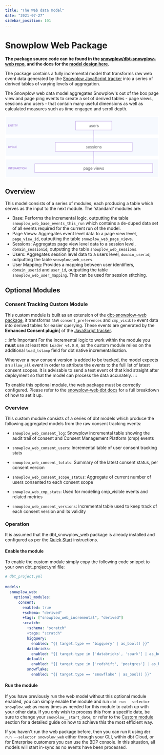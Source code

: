 ```yaml
---
title: "The Web data model"
date: "2021-07-27"
sidebar_position: 101
---
```


# Snowplow Web Package

**The package source code can be found in the [snowplow/dbt-snowplow-web repo](https://github.com/snowplow/dbt-snowplow-web), and the docs for the [model design here](https://snowplow.github.io/dbt-snowplow-web/#!/overview/snowplow_web).**

The package contains a fully incremental model that transforms raw web event data generated by the [Snowplow JavaScript tracker](https://docs.snowplowanalytics.com/docs/collecting-data/collecting-from-own-applications/javascript-trackers/) into a series of derived tables of varying levels of aggregation.

The Snowplow web data model aggregates Snowplow's out of the box page view and page ping events to create a set of derived tables - page views, sessions and users - that contain many useful dimensions as well as calculated measures such as time engaged and scroll depth.

![](images/image-3.png)

## Overview

This model consists of a series of modules, each producing a table which serves as the input to the next module. The 'standard' modules are:

- Base: Performs the incremental logic, outputting the table `snowplow_web_base_events_this_run` which contains a de-duped data set of all events required for the current run of the model.
- Page Views: Aggregates event level data to a page view level, `page_view_id`, outputting the table `snowplow_web_page_views`.
- Sessions: Aggregates page view level data to a session level, `domain_sessionid`, outputting the table `snowplow_web_sessions`.
- Users: Aggregates session level data to a users level, `domain_userid`, outputting the table `snowplow_web_users`.
- User Mapping: Provides a mapping between user identifiers, `domain_userid` and `user_id`, outputting the table `snowplow_web_user_mapping`. This can be used for session stitching.

## Optional Modules

### Consent Tracking Custom Module

This custom module is built as an extension of the [dbt-snowplow-web package](/docs/modeling-your-data/modeling-your-data-with-dbt/dbt-models/dbt-web-data-model/index.md), it transforms raw `consent_preferences` and `cmp_visible` event data into derived tables for easier querying. These events are generated by the **Enhanced Consent plugin**] of the [JavaScript tracker](/docs/collecting-data/collecting-from-own-applications/javascript-trackers/index.md).

:::info Important
For the incremental logic to work within the module you **must** use at least `RDB Loader v4.0.0`, as the custom module relies on the additional `load_tstamp` field for dbt native incrementalisation.

Whenever a new consent version is added to be tracked, the model expects an `allow_all` event in order to attribute the events to the full list of latest consent scopes. It is advisable to send a test event of that kind straight after deployment so that the model can process the data accurately.
:::

To enable this optional module, the web package must be correctly configured. Please refer to the [snowplow-web dbt docs](/docs/modeling-your-data/modeling-your-data-with-dbt/index.md) for a full breakdown of how to set it up.

### Overview

This custom module consists of a series of dbt models which produce the following aggregated models from the raw consent tracking events:

  - `snowplow_web_consent_log`: Snowplow incremental table showing the audit trail of consent and Consent Management Platform (cmp) events

  - `snowplow_web_consent_users`: Incremental table of user consent tracking stats

  - `snowplow_web_consent_totals`: Summary of the latest consent status, per consent version

  - `snowplow_web_consent_scope_status`: Aggregate of current number of users consented to each consent scope

  - `snowplow_web_cmp_stats`: Used for modeling cmp_visible events and related metrics

  - `snowplow_web_consent_versions`: Incremental table used to keep track of each consent version and its validity


### Operation

It is assumed that the dbt_snowplow_web package is already installed and configured as per the [Quick Start](/docs/modeling-your-data/modeling-your-data-with-dbt/dbt-quickstart/index.md) instructions.

#### Enable the module

To enable the custom module simply copy the following code snippet to your own dbt_project.yml file:

```yml
# dbt_project.yml

models:
  snowplow_web:
    optional_modules:
      consent:
        enabled: true
        +schema: "derived"
        +tags: ["snowplow_web_incremental", "derived"]
        scratch:
          +schema: "scratch"
          +tags: "scratch"
          bigquery:
            enabled: "{{ target.type == 'bigquery' | as_bool() }}"
          databricks:
            enabled: "{{ target.type in ['databricks', 'spark'] | as_bool() }}"
          default:
            enabled: "{{ target.type in ['redshift', 'postgres'] | as_bool() }}"
          snowflake:
            enabled: "{{ target.type == 'snowflake' | as_bool() }}"
```

####  Run the module
If you have previously run the web model without this optional module enabled, you can simply enable the module and run `dbt run --selector snowplow_web` as many times as needed for this module to catch up with your other data. If you only wish to process this from a specific date, be sure to change your `snowplow__start_date`, or refer to the [Custom module](/docs/modeling-your-data/modeling-your-data-with-dbt/dbt-custom-models/index.md) section for a detailed guide on how to achieve this the most efficient way.

If you haven't run the web package before, then you can run it using `dbt run --selector snowplow_web` either through your CLI, within dbt Cloud, or for Enterprise customers you can use the BDP console. In this situation, all models will start in-sync as no events have been processed.
